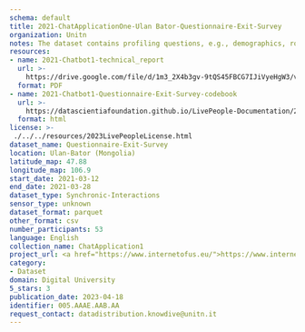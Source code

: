 ```yaml
---
schema: default
title: 2021-ChatApplicationOne-Ulan Bator-Questionnaire-Exit-Survey
organization: Unitn
notes: The dataset contains profiling questions, e.g., demographics, routines, personality. The dataset was collected as part of the WeNet project, a Horizon 2020 funded project that aims at developing a diversity-aware, machine-mediated paradigm for social interactions.
resources:
- name: 2021-Chatbot1-technical_report
  url: >-
    https://drive.google.com/file/d/1m3_2X4b3gv-9tQS45FBCG7IJiVyeHgW3/view?usp=sharing
  format: PDF
- name: 2021-Chatbot1-Questionnaire-Exit-Survey-codebook
  url: >-
    https://datascientiafoundation.github.io/LivePeople-Documentation/2021-Chatbot1/2021_CH1_Exit_survey.html
  format: html
license: >-
 ./../../resources/2023LivePeopleLicense.html
dataset_name: Questionnaire-Exit-Survey
location: Ulan-Bator (Mongolia)
latitude_map: 47.88
longitude_map: 106.9
start_date: 2021-03-12
end_date: 2021-03-28
dataset_type: Synchronic-Interactions
sensor_type: unknown
dataset_format: parquet
other_format: csv
number_participants: 53
language: English
collection_name: ChatApplication1
project_url: <a href="https://www.internetofus.eu/">https://www.internetofus.eu/</a>
category:
- Dataset
domain: Digital University
5_stars: 3
publication_date: 2023-04-18
identifier: 005.AAAE.AAB.AA
request_contact: datadistribution.knowdive@unitn.it
---
```



